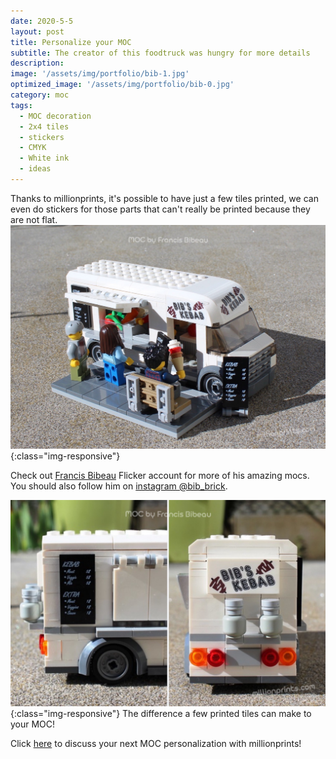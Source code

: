 ```yaml
---
date: 2020-5-5
layout: post
title: Personalize your MOC
subtitle: The creator of this foodtruck was hungry for more details  
description: 
image: '/assets/img/portfolio/bib-1.jpg'
optimized_image: '/assets/img/portfolio/bib-0.jpg'
category: moc
tags:
  - MOC decoration
  - 2x4 tiles
  - stickers
  - CMYK
  - White ink
  - ideas
---
```


Thanks to millionprints, it's possible to have just a few tiles printed, we can even do stickers for those parts that can't really be printed because they are not flat.  
![other view](/assets/img/portfolio/bib-3.jpg){:class="img-responsive"}

Check out [Francis Bibeau]( https://flic.kr/s/aHsmQAjSQG) Flicker account for more of his amazing mocs.
You should also follow him on [instagram @bib_brick](https://www.instagram.com/bib_brick/).


![other view](/assets/img/portfolio/bib-2.jpg){:class="img-responsive"}
The difference a few printed tiles can make to your MOC! 



Click [here](https://millionprints.com/contact/) to discuss your next MOC personalization with millionprints!